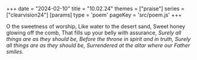 +++
date = "2024-02-10"
title = "10.02.24"
themes = ["praise"]
series = ["clearvision24"]
[params]
  type = 'poem'
  pageKey = 'src/poem.js'
+++

O the sweetness of worship,
Like water to the desert sand,
Sweet honey glowing off the comb,
That fills up your belly with assurance,
*Surely all things are as they should be,*
*Before the throne in spirit and in truth,*
*Surely all things are as they should be,*
*Surrendered at the altar where our Father smiles.*
